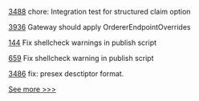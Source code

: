 
[3488](https://github.com/hyperledger/aries-framework-go/pull/3488) chore: Integration test for structured claim option

[3936](https://github.com/hyperledger/fabric/pull/3936) Gateway should apply OrdererEndpointOverrides

[144](https://github.com/hyperledger/fabric-gateway-java/pull/144) Fix shellcheck warnings in publish script

[659](https://github.com/hyperledger/fabric-sdk-node/pull/659) Fix shellcheck warning in publish script

[3486](https://github.com/hyperledger/aries-framework-go/pull/3486) fix: presex desctiptor format.


[See more >>>](https://start-here.hyperledger.org/pull-requests)
